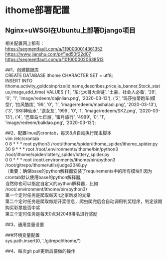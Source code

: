 # ithome部署配置  
## Nginx+uWSGI在Ubuntu上部署Django项目  
相关配置网上都有：  
https://segmentfault.com/a/1190000014361352  
https://www.jianshu.com/p/f1ed50f22d07  
https://segmentfault.com/q/1010000020638513  

##1、创建数据库  
CREATE DATABASE ithome CHARACTER SET = utf8;  
INSERT INTO ithome.activity_goldcoinprize(id,name,describes,price,is_banner,Stock_status,image,add_time) VALUES
('1', '东北大哥大金链', '土豪、社会人必备', '29', '0', '1', 'image/redeem/dajinlian.png', '2020-03-13'),
('2', '玛莎拉蒂跑车(模型)', '拉风酷炫', '99', '0', '1', 'image/redeem/mashaladi.png', '2020-03-13'),
('3', 'SKⅡ神仙水', '送女友', '999', '0', '1', 'image/redeem/SK2.png', '2020-03-13'),
('4', '巴厘岛七日游', '蜜月旅行', '4999', '0', '1', 'image/redeem/balidao.png', '2020-03-13');

##2、配置linux的crontab，每天8点自动执行爬虫脚本  
vim /etc/crontab  
0 8 * * * root python3 /root/ithome/spider/ithome_spider/ithome_spider.py  
30 9 * * * root /root/.environments/ithome/bin/python3 /root/ithome/spider/lottery_spider/lottery_spider.py  
0 0 * * * root /root/.environments/ithome/bin/python3 /root/gitrepo/ithome/utils/judge2048.py    
（重要：确保base的python解释器安装了requirements中的所有模块!!   因为crontab默认使用base的python解释器,  
当然你也可以指定自定义的python解释器，比如 /root/.environment/ithome/bin/python3)  
第一个定时任务是爬取每天it之家新发的文章  
第二个定时任务是爬取每期开奖信息，爬虫爬完后会自动调用判奖程序，判定该期购买彩票是否中奖  
第三个定时任务是每天0点对2048排名进行奖励  


##3、通用变量设置  
[^_^]: #()
###1、配置settings.py下的数据库参数  
    1) DATABASES_HOST = 'localhost'  
    2) DATABASES_NAME = 'ithome'  
    3) DATABASES_USER = 'root'  
    4) DATABASES_PASSWORD = '123456'  
###2、配置settings.py下的邮件参数  
    1) EMAIL_HOST = "smtp.qq.com"  
    2) EMAIL_PORT = 25  
    3) EMAIL_HOST_USER = "xxx@qq.com"  
    4) EMAIL_HOST_PASSWORD = "xxx"   #这个是授权码，不是密码  
    5) EMAIL_USE_TLS = False  
    6) EMAIL_FROM = "xxx"  
###3、部署网页网址（用在发送给别人的注册邮件中）  
    ip_addr = "https://www.qxdq.xyz"    

###环境变量配置  
sys.path.insert(0, './gitrepo/ithome/') 
  
##4、每次git pull更新后要做的操作  
